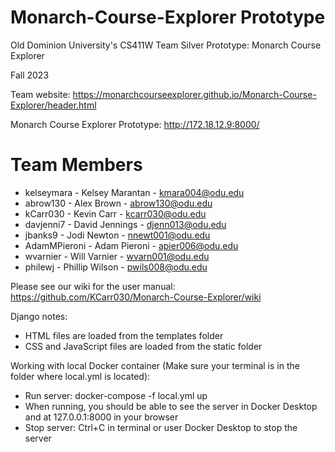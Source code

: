 # Monarch-Course-Explorer Prototype
Old Dominion University's CS411W 
Team Silver Prototype: Monarch Course Explorer

Fall 2023

Team website: https://monarchcourseexplorer.github.io/Monarch-Course-Explorer/header.html

Monarch Course Explorer Prototype: http://172.18.12.9:8000/

# Team Members
- kelseymara - Kelsey Marantan - kmara004@odu.edu
- abrow130 - Alex Brown - abrow130@odu.edu
- kCarr030 - Kevin Carr - kcarr030@odu.edu
- davjenni7 - David Jennings - djenn013@odu.edu
- jbanks9 - Jodi Newton - nnewt001@odu.edu
- AdamMPieroni - Adam Pieroni - apier006@odu.edu
- wvarnier - Will Varnier - wvarn001@odu.edu
- philewj - Phillip Wilson - pwils008@odu.edu

Please see our wiki for the user manual: https://github.com/KCarr030/Monarch-Course-Explorer/wiki

Django notes:
- HTML files are loaded from the templates folder
- CSS and JavaScript files are loaded from the static folder

Working with local Docker container (Make sure your terminal is in the folder where local.yml is located):
- Run server: docker-compose -f local.yml up
- When running, you should be able to see the server in Docker Desktop and at 127.0.0.1:8000 in your browser
- Stop server: Ctrl+C in terminal or user Docker Desktop to stop the server
